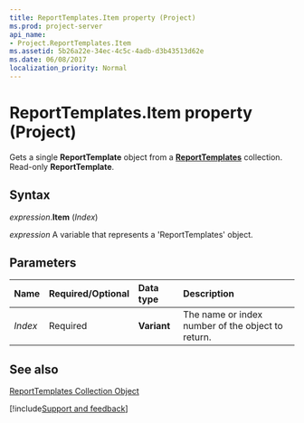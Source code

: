 ```yaml
---
title: ReportTemplates.Item property (Project)
ms.prod: project-server
api_name:
- Project.ReportTemplates.Item
ms.assetid: 5b26a22e-34ec-4c5c-4adb-d3b43513d62e
ms.date: 06/08/2017
localization_priority: Normal
---
```



# ReportTemplates.Item property (Project)

Gets a single  **ReportTemplate** object from a **[ReportTemplates](Project.reporttemplates.md)** collection. Read-only **ReportTemplate**.


## Syntax

_expression_.**Item** (_Index_)

_expression_ A variable that represents a 'ReportTemplates' object.


## Parameters



|Name|Required/Optional|Data type|Description|
|:-----|:-----|:-----|:-----|
| _Index_|Required|**Variant**|The name or index number of the object to return.|

## See also


[ReportTemplates Collection Object](Project.reporttemplates.md)

[!include[Support and feedback](~/includes/feedback-boilerplate.md)]